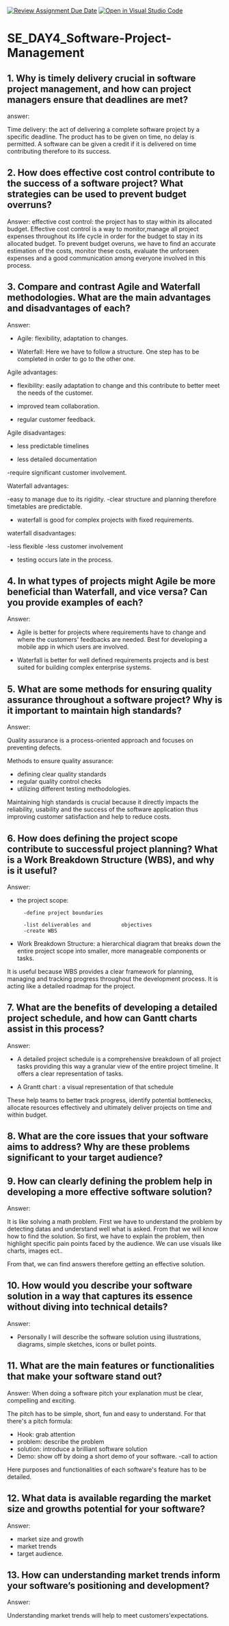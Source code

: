 [![Review Assignment Due Date](https://classroom.github.com/assets/deadline-readme-button-22041afd0340ce965d47ae6ef1cefeee28c7c493a6346c4f15d667ab976d596c.svg)](https://classroom.github.com/a/9pw6JKcu)
[![Open in Visual Studio Code](https://classroom.github.com/assets/open-in-vscode-2e0aaae1b6195c2367325f4f02e2d04e9abb55f0b24a779b69b11b9e10269abc.svg)](https://classroom.github.com/online_ide?assignment_repo_id=18456565&assignment_repo_type=AssignmentRepo)
# SE_DAY4_Software-Project-Management
## 1. Why is timely delivery crucial in software project management, and how can project managers ensure that deadlines are met?

answer: 

Time delivery: the act of delivering a complete software project by a specific deadline. The product has to be given on time, no delay is permitted. A software can be given a credit if it is delivered on time contributing therefore to its success.

## 2. How does effective cost control contribute to the success of a software project? What strategies can be used to prevent budget overruns?

Answer:  effective cost control: the project has to stay within its allocated budget. Effective cost control is a way to monitor,manage all project expenses throughout its life cycle in order for the budget to stay in its allocated budget.
To prevent budget overuns, we have to find an accurate estimation of the costs, monitor these costs, evaluate the unforseen expenses and a good communication among everyone involved in this process.

## 3. Compare and contrast Agile and Waterfall methodologies. What are the main advantages and disadvantages of each?

Answer: 

- Agile: flexibility, adaptation to changes.

- Waterfall: Here we have to follow a structure. One step has to be completed in order to go to the other one.

Agile advantages:

- flexibility: easily adaptation to change and this contribute to better meet the needs of the customer.

- improved team collaboration.

- regular customer feedback.

Agile disadvantages:

- less predictable timelines

- less detailed documentation

-require significant customer involvement.

Waterfall advantages:

-easy to manage due to its rigidity.
-clear structure and planning therefore timetables are predictable.

- waterfall is good for complex projects with fixed requirements.

waterfall disadvantages:

-less flexible
-less customer involvement
- testing occurs late in the process.



## 4. In what types of projects might Agile be more beneficial than Waterfall, and vice versa? Can you provide examples of each?

Answer:

- Agile is better for projects where requirements have to change and where the customers' feedbacks are needed. Best for developing a mobile app in which users are involved.

- Waterfall is better for well defined requirements projects and is best suited for building complex enterprise systems.

## 5. What are some methods for ensuring quality assurance throughout a software project? Why is it important to maintain high standards?


Answer:

Quality assurance is a process-oriented approach and focuses on preventing defects.

Methods to ensure quality assurance:

- defining clear quality standards
- regular quality control checks
- utilizing different testing methodologies.

Maintaining high standards is crucial because it directly impacts the reliability, usability and the success of the software application thus improving customer satisfaction and help to reduce costs.

## 6. How does defining the project scope contribute to successful project planning? What is a Work Breakdown Structure (WBS), and why is it useful?

Answer:

- the project scope:

        -define project boundaries 

        -list deliverables and          objectives
        -create WBS

- Work Breakdown Structure: a hierarchical diagram that breaks down the entire project scope into smaller, more manageable components or tasks.

It is useful because WBS provides a clear framework for planning, managing and tracking progress throughout the development process. It is acting like a  detailed roadmap for the project.



## 7. What are the benefits of developing a detailed project schedule, and how can Gantt charts assist in this process?

Answer:

- A detailed project schedule is a comprehensive breakdown of all project tasks providing this way a granular view of the entire project timeline. It offers a clear representation of tasks.

- A Grantt chart : a visual representation of that schedule

These help teams to better track progress, identify potential bottlenecks, allocate resources effectively and ultimately deliver projects on time and within budget.

## 8. What are the core issues that your software aims to address? Why are these problems significant to your target audience?


## 9. How can clearly defining the problem help in developing a more effective software solution?

Answer: 

It is like solving a math problem. First we have to understand the problem by detecting datas and understand well what is asked. From that we will know how to find the solution. So first, we have to explain the problem, then highlight specific pain points faced by the audience. We can use visuals like charts, images ect..

From that, we can find answers therefore getting an effective solution.


## 10. How would you describe your software solution in a way that captures its essence without diving into technical details?


Answer:

- Personally I will describe the software solution using illustrations, diagrams, simple sketches, icons or bullet points.

## 11. What are the main features or functionalities that make your software stand out?


Answer:
 When doing a software pitch your explanation must be clear, compelling and exciting.

The pitch has to be simple, short, fun and easy to understand. For that there's a pitch formula:
- Hook: grab attention
- problem: describe the problem
- solution: introduce a brilliant software solution
- Demo: show off by doing a short demo of your software.
-call to action

Here purposes and functionalities of each software's feature has to be detailed.

## 12. What data is available regarding the market size and growths potential for your software?

Answer:

- market size and growth
- market trends
- target audience.


## 13. How can understanding market trends inform your software’s positioning and development?

Answer:

Understanding market trends will help to meet customers'expectations.